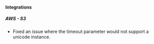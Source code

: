 
#### Integrations
##### AWS - S3
- Fixed an issue where the timeout parameter would not support a unicode instance.

